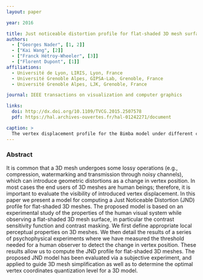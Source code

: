```yaml
---
layout: paper

year: 2016

title: Just noticeable distortion profile for flat-shaded 3D mesh surfaces
authors:
  - ["Georges Nader", [1, 2]]
  - ["Kai Wang", [2]]
  - ["Franck Hétroy-Wheeler", [3]]
  - ["Florent Dupont", [1]]
affiliations:
  - Université de Lyon, LIRIS, Lyon, France
  - Université Grenoble Alpes, GIPSA-Lab, Grenoble, France
  - Université Grenoble Alpes, LJK, Grenoble, France

journal: IEEE transactions on visualization and computer graphics

links:
  doi: http://dx.doi.org/10.1109/TVCG.2015.2507578
  pdf: https://hal.archives-ouvertes.fr/hal-01242271/document

caption: >
  The vertex displacement profile for the Bimba model under different circumstances. (a) and (b) show color map representing the displacement threshold in a light-independent mode with respect to a displacement in the normal direction and tangent plane respectively. (c) shows the displacement threshold according to a displacement in the normal direction in a light dependant mode.
---
```


### Abstract

It is common that a 3D mesh undergoes some lossy operations (e.g., compression, watermarking and transmission through noisy channels), which can introduce geometric distortions as a change in vertex position. In most cases the end users of 3D meshes are human beings; therefore, it is important to evaluate the visibility of introduced vertex displacement. In this paper we present a model for computing a Just Noticeable Distortion (JND) profile for flat-shaded 3D meshes. The proposed model is based on an experimental study of the properties of the human visual system while observing a flat-shaded 3D mesh surface, in particular the contrast sensitivity function and contrast masking. We first define appropriate local perceptual properties on 3D meshes. We then detail the results of a series of psychophysical experiments where we have measured the threshold needed for a human observer to detect the change in vertex position. These results allow us to compute the JND profile for flat-shaded 3D meshes. The proposed JND model has been evaluated via a subjective experiment, and applied to guide 3D mesh simplification as well as to determine the optimal vertex coordinates quantization level for a 3D model.
